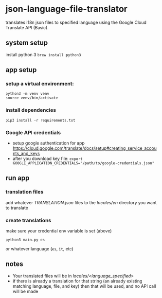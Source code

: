 # json-language-file-translator
translates i18n json files to specified language using the Google Cloud Translate API (Basic).

## system setup
install python 3 `brew install python3`

## app setup
### setup a virtual environment:
    python3 -m venv venv
    source venv/bin/activate

### install dependencies
    pip3 install -r requirements.txt

### Google API credentials
- setup google authentication for app https://cloud.google.com/translate/docs/setup#creating_service_accounts_and_keys
- after you download key file: `export GOOGLE_APPLICATION_CREDENTIALS="/path/to/google-credentials.json"`

## run app
### translation files
add whatever *TRANSLATION.json* files to the *locales/en* directory you want to translate

### create translations
make sure your credential env variable is set (above)

    python3 main.py es
or whatever language (`es`, `it`, etc)
## notes
- Your translated files will be in *locales/<language_specified>*
- if there is already a translation for that string (an already existing matching language, file, and key) then that will be used, and no API call will be made